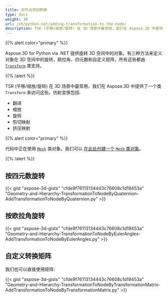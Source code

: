 ```yaml
---
title: 向节点添加转换
type: docs
weight: 30
url: /zh/python-net/adding-transformation-to-the-node/
description: TSR (平移/缩放/旋转) 在 3D 场景中最常用，我们在 Aspose.3D 中提供了一个类转换来访问这些。
---
```

{{% alert color="primary" %}}

Aspose.3D for Python via .NET 提供旋转 3D 空间中的对象。有三种方法来定义对象在 3D 空间中的旋转，欧拉角，四元数和自定义矩阵，所有这些都由 [`Transform`](https://reference.aspose.com/3d/net/aspose.threed/transform) 类支持。

{{% /alert %}}

TSR (平移/缩放/旋转) 在 3D 场景中最常用，我们在 Aspose.3D 中提供了一个类 `Transform` 来访问这些。仿射变换包括:

- 翻译
- 缩放
- 旋转
- 剪切映射
- 挤压映射

{{% alert color="primary" %}}

代码中正在使用 [`Mesh`](https://reference.aspose.com/3d/net/aspose.threed.entities/mesh) 类对象。我们可以 [在此处创建一个 `Mesh` 类对象](/3d/zh/net/create-3d-mesh-and-scene/)。

{{% /alert %}}
##  **按四元数旋转**
{{< gist "aspose-3d-gists" "cfde9f76113134443c76608c1d19453a" "Geometry-and-Hierarchy-TransformationToNodeByQuaternion-AddTransformationToNodeByQuaternion.py" >}}
##  **按欧拉角旋转**
{{< gist "aspose-3d-gists" "cfde9f76113134443c76608c1d19453a" "Geometry-and-Hierarchy-TransformationToNodeByEulerAngles-AddTransformationToNodeByEulerAngles.py" >}}
##  **自定义转换矩阵**
我们也可以直接使用矩阵:

{{< gist "aspose-3d-gists" "cfde9f76113134443c76608c1d19453a" "Geometry-and-Hierarchy-TransformationToNodeByTransformationMatrix-AddTransformationToNodeByTransformationMatrix.py" >}}
